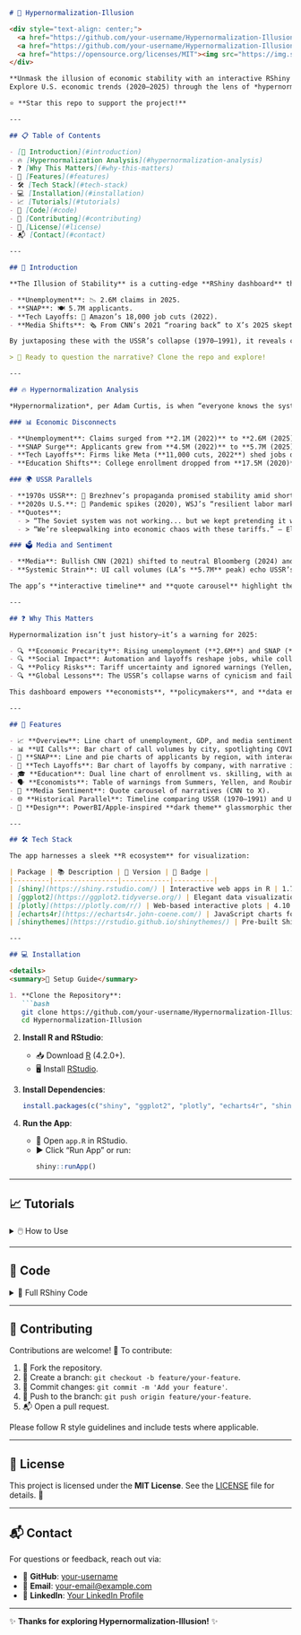 ```markdown
# 🌌 Hypernormalization-Illusion

<div style="text-align: center;">
  <a href="https://github.com/your-username/Hypernormalization-Illusion/stargazers"><img src="https://img.shields.io/github/stars/your-username/Hypernormalization-Illusion?style=social" alt="GitHub Stars" style="display:inline-block;"></a>
  <a href="https://github.com/your-username/Hypernormalization-Illusion/network"><img src="https://img.shields.io/github/forks/your-username/Hypernormalization-Illusion?style=social" alt="GitHub Forks" style="display:inline-block;"></a>
  <a href="https://opensource.org/licenses/MIT"><img src="https://img.shields.io/badge/License-MIT-yellow.svg" alt="License: MIT" style="display:inline-block;"></a>
</div>

**Unmask the illusion of economic stability with an interactive RShiny dashboard!** 📊✨  
Explore U.S. economic trends (2020–2025) through the lens of *hypernormalization*, revealing eerie parallels with the late USSR’s collapse. Dive into unemployment spikes, SNAP surges, tech layoffs, and media disconnects with sleek, PowerBI-inspired visualizations.

⭐ **Star this repo to support the project!**

---

## 📋 Table of Contents

- [🌟 Introduction](#introduction)
- 🔥 [Hypernormalization Analysis](#hypernormalization-analysis)
- ❓ [Why This Matters](#why-this-matters)
- 🚀 [Features](#features)
- 🛠️ [Tech Stack](#tech-stack)
- 💻 [Installation](#installation)
- 📈 [Tutorials](#tutorials)
- 💾 [Code](#code)
- 🤝 [Contributing](#contributing)
- 📜 [License](#license)
- 📬 [Contact](#contact)

---

## 🌟 Introduction

**The Illusion of Stability** is a cutting-edge **RShiny dashboard** that peels back the curtain on U.S. economic narratives from 2020 to 2025. Drawing on Adam Curtis’s *hypernormalization*—where societies cling to failing systems through denial—it visualizes:

- **Unemployment**: 📉 2.6M claims in 2025.
- **SNAP**: 🍽️ 5.7M applicants.
- **Tech Layoffs: 💼 Amazon’s 18,000 job cuts (2022).
- **Media Shifts**: 🗞️ From CNN’s 2021 “roaring back” to X’s 2025 skepticism (@EconWatcher).

By juxtaposing these with the USSR’s collapse (1970–1991), it reveals chilling parallels: propaganda, cynicism, and cracks in the system. Powered by **RShiny**, **Plotly**, and **echarts4r**, the app boasts a modern **dark theme**, **glassmorphic tabs**, **gradient buttons**, and **animated transitions** for an immersive experience.

> 🚀 Ready to question the narrative? Clone the repo and explore!

---

## 🔥 Hypernormalization Analysis

*Hypernormalization*, per Adam Curtis, is when “everyone knows the system is failing, but no one can imagine an alternative.” This dashboard exposes this in the U.S., mirroring the late USSR.

### 📊 Economic Disconnects

- **Unemployment**: Claims surged from **2.1M (2022)** to **2.6M (2025)**, despite GDP growth slowing to **1.2%**. Bloomberg’s 2024 “soft landing” narrative clashes with X’s skepticism (@EconWatcher, 2025).
- **SNAP Surge**: Applicants grew from **4.5M (2022)** to **5.7M (2025)**, with the South at **2.4M**, highlighting food insecurity ignored by recovery tales.
- **Tech Layoffs**: Firms like Meta (**11,000 cuts, 2022**) shed jobs due to cost-cutting (2022), tariffs (2023), and automation (2024), masked by innovation hype.
- **Education Shifts**: College enrollment dropped from **17.5M (2020)** to **16.1M (2023)**, with **130,000** jobs automated, yet “education boom” persists.

### 🌍 USSR Parallels

- **1970s USSR**: 📰 Brezhnev’s propaganda promised stability amid shortages, leading to compliance (1970), dissent (1980), and collapse (1991).
- **2020s U.S.**: 🦠 Pandemic spikes (2020), WSJ’s “resilient labor market” (2023), and tariff uncertainty (2025) show media-reality gaps.
- **Quotes**:
  - > “The Soviet system was not working... but we kept pretending it was.” – Mikhail Gorbachev (1991)
  - > “We’re sleepwalking into economic chaos with these tariffs.” – Elon Musk (2025)

### 🗳️ Media and Sentiment

- **Media**: Bullish CNN (2021) shifted to neutral Bloomberg (2024) and bearish X (2025). Economist warnings (Roubini: stagflation, 2023; Summers: 60% recession, 2025) are ignored.
- **Systemic Strain**: UI call volumes (LA’s **5.7M** peak) echo USSR’s shortage denial.

The app’s **interactive timeline** and **quote carousel** highlight these parallels, exposing how denial fosters distrust and precarity.

---

## ❓ Why This Matters

Hypernormalization isn’t just history—it’s a warning for 2025:

- 🔍 **Economic Precarity**: Rising unemployment (**2.6M**) and SNAP (**5.7M**) signal fragility, yet media downplays risks, eroding public trust (X, 2025).
- 🔍 **Social Impact**: Automation and layoffs reshape jobs, while college enrollment (**16.1M**, 2023) demands new skilling models.
- 🔍 **Policy Risks**: Tariff uncertainty and ignored warnings (Yellen, 2024) risk instability, echoing USSR’s fall.
- 🔍 **Global Lessons**: The USSR’s collapse warns of cynicism and failure from denialization. The U.S. must face reality.

This dashboard empowers **economists**, **policymakers**, and **data enthusiasts** to question narratives, analyze data, and spark sustainable solutions.

---

## 🚀 Features

- 📈 **Overview**: Line chart of unemployment, GDP, and media sentiment (2020–2025).
- 📊 **UI Calls**: Bar chart of call volumes by city, spotlighting COVID/tariff peaks.
- 🍎 **SNAP**: Line and pie charts of applicants by region, with interactive filters.
- 💼 **Tech Layoffs**: Bar chart of layoffs by company, with narrative impacts.
- 🎓 **Education**: Dual line chart of enrollment vs. skilling, with automation displacement.
- 🗣 **Economists**: Table of warnings from Summers, Yellen, and Roubini.
- 📰 **Media Sentiment**: Quote carousel of narratives (CNN to X).
- 🌐 **Historical Parallel**: Timeline comparing USSR (1970–1991) and U.S. (2020–2025).
- 🎨 **Design**: PowerBI/Apple-inspired **dark theme** glassmorphic theme with glassmorphic tabs, gradient buttons, and animations.

---

## 🛠️ Tech Stack

The app harnesses a sleek **R ecosystem** for visualization:

| Package | 📚 Description | 🔢 Version | 🎨 Badge |
|---------|----------------|------------|----------|
| [shiny](https://shiny.rstudio.com/) | Interactive web apps in R | 1.7.5 | [![Shiny](https://img.shields.io/badge/Shiny-1.7.5-blue?style=flat-square&logo=r)](https://cran.r-project.org/package=shiny) |
| [ggplot2](https://ggplot2.tidyverse.org/) | Elegant data visualization | 3.4.2 | [![ggplot2](https://img.shields.io/badge/ggplot2-3.4.2-green?style=flat-square&logo=r)](https://cran.r-project.org/package=ggplot2) |
| [plotly](https://plotly.com/r/) | Web-based interactive plots | 4.10.2 | [![Plotly](https://img.shields.io/badge/Plotly-4.10.2-orange?style=flat-square&logo=plotly)](https://cran.r-project.org/package=plotly) |
| [echarts4r](https://echarts4r.john-coene.com/) | JavaScript charts for R | 0.4.4 | [![echarts4r](https://img.shields.io/badge/echarts4r-0.4.4-purple?style=flat-square&logo=r)](https://cran.r-project.org/package=echarts4r) |
| [shinythemes](https://rstudio.github.io/shinythemes/) | Pre-built Shiny themes | 1.2.0 | [![shinythemes](https://img.shields.io/badge/shinythemes-1.2.0-red?style=flat-square&logo=r)](https://cran.r-project.org/package=shinythemes) |

---

## 💻 Installation

<details>
<summary>🔧 Setup Guide</summary>

1. **Clone the Repository**:
   ```bash
   git clone https://github.com/your-username/Hypernormalization-Illusion.git
   cd Hypernormalization-Illusion
   ```

2. **Install R and RStudio**:
   - 📥 Download [R](https://www.r-project.org/) (4.2.0+).
   - 🖥️ Install [RStudio](https://www.rstudio.com/products/rstudio/download/).

3. **Install Dependencies**:
   ```R
   install.packages(c("shiny", "ggplot2", "plotly", "echarts4r", "shinythemes"))
   ```

4. **Run the App**:
   - 📂 Open `app.R` in RStudio.
   - ▶️ Click “Run App” or run:
     ```R
     shiny::runApp()
     ```

</details>

---

## 📈 Tutorials

<details>
<summary>🖱️ How to Use</summary>

- **Navigate Tabs**: 🧭 Use the top bar to explore “Overview,” “SNAP,” “Tech Layoffs,” etc.
- **Interact with Visuals**:
  - 🖱️ Hover over charts for tooltips (e.g., SNAP details).
  - 🔽 Use dropdowns (e.g., SNAP region) and sliders (e.g., quote carousel).
- **Download Outputs**:
  - 📥 Click “Download Plot as PNG” for charts or “Download Table as CSV” for warnings.
- **Explore Hypernormalization**:
  - 🌍 Compare USSR/U.S. timelines in “Historical Parallel.”
  - 💭 Reflect on quotes from Gorbachev, Yellen, and Musk.

</details>

---

## 💾 Code

<details>
<summary>📜 Full RShiny Code</summary>

```R
library(shiny)
library(ggplot2)
library(plotly)
library(echarts4r)
library(shinythemes)

# --- Hardcoded Datasets ---

# 1. Unemployment Claims, GDP Growth, and Media Sentiment (2020–2025)
unemployment_data <- data.frame(
  year = 2020:2025,
  unemployment_claims_thousands = c(2500, 2200, 2100, 2300, 2400, 2600),
  gdp_growth_percent = c(-3.5, 5.7, 2.8, 2.1, 1.9, 1.2),
  media_sentiment = c(0.2, 0.6, 0.8, 0.7, 0.5, 0.4)
)

# 2. UI Call Volume by City (2020–2025 Average)
ui_calls <- data.frame(
  city = c("New York", "Los Angeles", "Chicago", "Houston", "Philadelphia"),
  average_calls_thousands = c(10, 12, 8, 9.5, 7.5),
  peak_calls_thousands = c(1200, 5700, 150, 200, 130),
  system_overload_reports = c(500, 700, 300, 400, 250)
)

# 3. SNAP Applications by Region (2020–2025)
snap_data <- data.frame(
  year = 2020:2025,
  northeast_millions = c(1.2, 1.1, 1.0, 1.1, 1.2, 1.3),
  south_millions = c(2.0, 1.9, 1.8, 2.0, 2.2, 2.4),
  midwest_millions = c(1.0, 0.9, 0.8, 0.9, 1.0, 1.1),
  west_millions = c(1.0, 0.9, 0.9, 1.0, 1.1, 1.2),
  total_millions = c(5.2, 4.8, 4.5, 4.9, 5.3, 5.7)
)

# 4. Tech Layoffs (2022–2025)
tech_layoffs <- data.frame(
  year = rep(2022:2025, each = 5),
  company = rep(c("Meta", "Google", "Amazon", "Microsoft", "Twitter"), 4),
  layoffs = c(11000, 12000, 18000, 10000, 3700, 8000, 9000, 16000, 7000, 2000, 5000, 4000, 14000, 6000, 1500, 3000, 2500, 10000, 5000, 1000),
  narrative_impact = c(rep("Cost-cutting", 5), rep("Tariff fears", 5), rep("Automation", 5), rep("Economic uncertainty", 5))
)

# 5. Education Shifts (2020–2023)
education_shift <- data.frame(
  year = 2020:2023,
  college_enrollment_million = c(17.5, 16.9, 16.4, 16.1),
  skilling_programs_million = c(1.2, 1.6, 2.0, 2.5),
  automation_displacement_thousands = c(50, 75, 100, 130)
)

# 6. Economist Warnings (2021–2025)
economist_warnings <- data.frame(
  year = c(2021, 2022, 2023, 2024, 2025),
  name = c("Summers", "El-Erian", "Roubini", "Yellen", "Summers"),
  message = c("Overheating risk from stimulus", "Recession risk rising", "Stagflation warning", "Uncertainty acknowledged", "60% recession probability"),
  source = c("NY Times", "Bloomberg", "Bloomberg", "Treasury", "NY Times")
)

# 7. Historical Parallels (USSR vs. U.S.)
historical_parallels <- data.frame(
  year = c(1970, 1980, 1991, 2020, 2023, 2025),
  entity = c(rep("USSR", 3), rep("US", 3)),
  event = c("Brezhnev's stability propaganda", "Economic stagnation peaks", "USSR collapse", "Pandemic unemployment spike", "Soft landing narrative", "Tariff-driven uncertainty"),
  hypernormalization_trait = c("State media control", "Denial of shortages", "Public cynicism", "Booming economy narrative", "Media vs. reality disconnect", "Policy contradictions"),
  impact = c("Public compliance", "Underground dissent", "Systemic collapse", "Public confusion", "Rising distrust", "Economic precarity")
)

# 8. Quote Carousel
quotes <- data.frame(
  source = c("Mikhail Gorbachev", "Janet Yellen", "Adam Curtis", "Elon Musk"),
  quote = c("The Soviet system was not working... but we kept pretending it was.", 
            "The economy is strong, but uncertainties remain.", 
            "Hypernormalization is when everyone knows the system is failing but no one can imagine an alternative.", 
            "We’re sleepwalking into economic chaos with these tariffs."),
  year = c(1991, 2024, 2016, 2025)
)

# 9. Media Sentiment Quotes
media_quotes <- data.frame(
  year = c(2021, 2023, 2024, 2025),
  source = c("CNN", "Wall Street Journal", "Bloomberg", "X Post (@EconWatcher)"),
  quote = c("The U.S. economy is roaring back post-COVID!", 
            "Resilient labor market defies recession fears.", 
            "Soft landing achieved, but risks linger.", 
            "Unemployment claims spike to 260k, yet they call this a boom? #Hypernormalization"),
  sentiment = c("Bullish", "Bullish", "Neutral", "Bearish")
)

# --- UI ---
ui <- fluidPage(
  theme = shinytheme("darkly"),
  tags$head(tags$style(HTML("
    /* Global Styles */
    body {
      background: linear-gradient(135deg, #1a1a1a 0%, #0b0b0b 100%);
      color: #e0e0e0;
      font-family: 'SF Pro Display', 'Inter', -apple-system, sans-serif;
      margin: 0;
      overflow-x: hidden;
    }

    .container-fluid {
      padding: 20px;
      max-width: 1400px;
      margin: 0 auto;
    }

    /* Title */
    .title-panel {
      text-align: center;
      font-size: 2.2rem;
      font-weight: 600;
      color: #ffffff;
      background: linear-gradient(90deg, #e63946, #ffa726);
      -webkit-background-clip: text;
      background-clip: text;
      color: transparent;
      padding: 20px 0;
      margin-bottom: 20px;
      text-shadow: 0 2px 4px rgba(0,0,0,0.3);
    }

    /* Tabs */
    .nav-tabs {
      background: rgba(30, 30, 30, 0.95);
      border-radius: 8px;
      padding: 10px;
      box-shadow: 0 4px 12px rgba(0,0,0,0.4);
      backdrop-filter: blur(10px);
    }

    .nav-tabs > li > a {
      color: #cccccc;
      font-weight: 500;
      padding: 12px 20px;
      border-radius: 6px;
      transition: all 0.3s ease;
    }

    .nav-tabs > li > a:hover {
      background: rgba(230, 57, 70, 0.2);
      color: #ffffff;
    }

    .nav-tabs > li.active > a {
      background: #e63946;
      color: #ffffff;
      font-weight: 600;
    }

    /* Card Containers */
    .tab-panel {
      background: rgba(20, 20, 20, 0.9);
      border-radius: 12px;
      padding: 20px;
      margin: 20px 0;
      box-shadow: 0 6px 20px rgba(0,0,0,0.5);
      transition: transform 0.3s ease, box-shadow 0.3s ease;
      animation: fadeIn 0.5s ease-out;
    }

    .tab-panel:hover {
      transform: translateY(-4px);
      box-shadow: 0 8px 24px rgba(230, 57, 70, 0.3);
    }

    /* Quote Box */
    .quote-box {
      background: rgba(40, 40, 40, 0.8);
      border-left: 4px solid #e63946;
      padding: 15px 20px;
      margin: 20px 0;
      border-radius: 8px;
      box-shadow: 0 2px 8px rgba(0,0,0,0.3);
      transition: transform 0.3s ease;
    }

    .quote-box:hover {
      transform: scale(1.02);
    }

    .quote-box p {
      margin: 5px 0;
      font-size: 1rem;
      line-height: 1.5;
    }

    /* Inputs */
    .form-control, .selectize-input {
      background: #2a2a2a;
      color: #e0e0e0;
      border: 1px solid #444;
      border-radius: 6px;
      padding: 10px;
      transition: border-color 0.3s ease;
    }

    .form-control:focus, .selectize-input.focus {
      border-color: #e63946;
      box-shadow: 0 0 0 2px rgba(230, 57, 70, 0.3);
    }

    /* Buttons */
    .btn {
      background: linear-gradient(90deg, #e63946, #ffa726);
      color: #ffffff;
      border: none;
      border-radius: 6px;
      padding: 10px 20px;
      font-weight: 500;
      transition: transform 0.2s ease, box-shadow 0.2s ease;
    }

    .btn:hover {
      transform: translateY(-2px);
      box-shadow: 0 4px 12px rgba(230, 57, 70, 0.4);
    }

    /* Plotly and echarts4r */
    .plotly, .echarts4r {
      background: rgba(20, 20, 20, 0.95);
      border-radius: 8px;
      padding: 10px;
      box-shadow: 0 4px 12px rgba(0,0,0,0.3);
      animation: slideIn 0.5s ease-out;
    }

    /* Table */
    table {
      width: 100%;
      background: #2a2a2a;
      border-radius: 8px;
      overflow: hidden;
      box-shadow: 0 4px 12px rgba(0,0,0,0.3);
    }

    th, td {
      padding: 12px;
      text-align: left;
      border-bottom: 1px solid #444;
      color: #e0e0e0;
    }

    th {
      background: #e63946;
      color: #ffffff;
      font-weight: 600;
    }

    /* Animations */
    @keyframes fadeIn {
      from { opacity: 0; transform: translateY(10px); }
      to { opacity: 1; transform: translateY(0); }
    }

    @keyframes slideIn {
      from { opacity: 0; transform: translateX(-10px); }
      to { opacity: 1; transform: translateX(0); }
    }

    /* Loading Animation */
    .shiny-plot-output:empty::before {
      content: 'Loading...';
      color: #e63946;
      font-size: 1.2rem;
      text-align: center;
      padding: 50px;
      display: block;
      animation: pulse 1.5s infinite;
    }

    @keyframes pulse {
      0% { opacity: 0.6; }
      50% { opacity: 1; }
      100% { opacity: 0.6; }
    }

    /* Responsive Design */
    @media (max-width: 768px) {
      .title-panel {
        font-size: 1.8rem;
      }
      .nav-tabs > li > a {
        padding: 10px 15px;
        font-size: 0.9rem;
      }
      .tab-panel {
        padding: 15px;
      }
    }
  "))),
  div(class = "title-panel", titlePanel("The Illusion of Stability: Hypernormalization in the U.S. (2020–2025)")),

  tabsetPanel(
    # Overview Tab
    tabPanel("Overview",
      div(class = "tab-panel",
        plotlyOutput("unemployment_plot", height = "600px"),
        downloadButton("download_unemployment", "Download Plot as PNG"),
        p("Unemployment claims rise despite 'booming economy' narratives, reflecting hypernormalization's disconnect.", style = "color: #e0e0e0; margin-top: 10px;")
      )
    ),

    # UI Calls Tab
    tabPanel("UI Calls",
      div(class = "tab-panel",
        plotlyOutput("ui_calls_plot", height = "600px"),
        downloadButton("download_ui_calls", "Download Plot as PNG"),
        p("Peak call volumes during COVID and tariff uncertainty overwhelmed systems, signaling hidden distress.", style = "color: #e0e0e0; margin-top: 10px;")
      )
    ),

    # SNAP Tab
    tabPanel("SNAP",
      div(class = "tab-panel",
        fluidRow(
          column(6, 
            selectInput("snap_region", "Select Region:", choices = c("All", "Northeast", "South", "Midwest", "West")),
            plotlyOutput("snap_line_plot", height = "300px")
          ),
          column(6, plotlyOutput("snap_pie_plot", height = "300px"))
        ),
        downloadButton("download_snap_line", "Download Line Plot as PNG"),
        downloadButton("download_snap_pie", "Download Pie Plot as PNG"),
        p("Rising SNAP applicants highlight food insecurity, contradicting economic recovery stories.", style = "color: #e0e0e0; margin-top: 10px;")
      )
    ),

    # Tech Layoffs Tab
    tabPanel("Tech Layoffs",
      div(class = "tab-panel",
        selectInput("layoff_company", "Select Company:", choices = c("All", unique(tech_layoffs$company))),
        plotlyOutput("layoffs_plot", height = "600px"),
        downloadButton("download_layoffs", "Download Plot as PNG"),
        p("Tech layoffs reflect automation and tariff fears, masked by innovation narratives.", style = "color: #e0e0e0; margin-top: 10px;")
      )
    ),

    # Education Tab
    tabPanel("Education",
      div(class = "tab-panel",
        plotlyOutput("education_plot", height = "600px"),
        downloadButton("download_education", "Download Plot as PNG"),
        p("Declining college enrollment and rising automation displacement drive reskilling demand.", style = "color: #e0e0e0; margin-top: 10px;")
      )
    ),

    # Economists Tab
    tabPanel("Economists",
      div(class = "tab-panel",
        tableOutput("warnings_table"),
        downloadButton("download_warnings", "Download Table as CSV"),
        p("Economist warnings highlight stagflation and recession risks, ignored by mainstream narratives.", style = "color: #e0e0e0; margin-top: 10px;")
      )
    ),

    # Media Sentiment Tab
    tabPanel("Media Sentiment",
      div(class = "tab-panel",
        fluidRow(
          column(12, sliderInput("media_quote_idx", "Media Quotes:", min = 1, max = 4, value = 1, step = 1, animate = TRUE)),
          column(12, uiOutput("media_quote_carousel"))
        ),
        p("Media narratives often clash with economic realities, a key trait of hypernormalization.", style = "color: #e0e0e0; margin-top: 10px;")
      )
    ),

    # Historical Parallel Tab
    tabPanel("Historical Parallel",
      div(class = "tab-panel",
        fluidRow(
          column(12, 
            selectInput("history_entity", "Select Entity:", choices = c("All", "USSR", "US")),
            echarts4rOutput("historical_timeline", height = "400px")
          ),
          column(12, 
            sliderInput("quote_idx", "Explore Quotes:", min = 1, max = 4, value = 1, step = 1, animate = TRUE),
            uiOutput("quote_carousel")
          )
        ),
        p("USSR and U.S. parallels show hypernormalization through propaganda and denial.", style = "color: #e0e0e0; margin-top: 10px;")
      )
    )
  )
)

# --- Server ---
server <- function(input, output, session) {

  # Overview: Unemployment, GDP, Media Sentiment
  output$unemployment_plot <- renderPlotly({
    validate(need(exists("unemployment_data"), "Unemployment data not found"))
    gg <- ggplot(unemployment_data, aes(x = year)) +
      geom_line(aes(y = unemployment_claims_thousands, color = "Unemployment Claims"), size = 1.2) +
      geom_line(aes(y = gdp_growth_percent * 100, color = "GDP Growth x100"), linetype = "dashed", size = 1.2) +
      geom_line(aes(y = media_sentiment * 1000, color = "Media Sentiment x1k"), size = 1.2, linetype = "dotted") +
      scale_color_manual(values = c("Unemployment Claims" = "#e63946", "GDP Growth x100" = "#ffa726", "Media Sentiment x1k" = "#00bcd4")) +
      theme_minimal(base_family = "SF Pro Display") +
      labs(title = "Unemployment, GDP, and Media Sentiment (2020–2025)", y = "", x = "Year") +
      theme(plot.background = element_rect(fill = "transparent", color = NA),
            panel.background = element_rect(fill = "transparent"),
            text = element_text(color = "#e0e0e0"))
    ggplotly(gg)
  })

  output$download_unemployment <- downloadHandler(
    filename = "unemployment_plot.png",
    content = function(file) {
      p <- plotly::plot_ly(data = unemployment_data, x = ~year, y = ~unemployment_claims_thousands, type = "scatter", mode = "lines", name = "Unemployment Claims") %>%
        plotly::add_lines(y = ~gdp_growth_percent * 100, name = "GDP Growth x100", line = list(dash = "dash")) %>%
        plotly::add_lines(y = ~media_sentiment * 1000, name = "Media Sentiment x1k", line = list(dash = "dot")) %>%
        plotly::layout(title = "Unemployment, GDP, and Media Sentiment (2020–2025)", yaxis = list(title = ""), xaxis = list(title = "Year"))
      plotly::export(p, file = file)
    }
  )

  # UI Calls: Bar Chart
  output$ui_calls_plot <- renderPlotly({
    validate(need(exists("ui_calls"), "UI calls data not found"))
    gg <- ggplot(ui_calls, aes(x = city)) +
      geom_bar(aes(y = average_calls_thousands, fill = "Average Calls"), stat =姑 identity", position = position_dodge(width = 0.4)) +
      geom_bar(aes(y = peak_calls_thousands / 100, fill = "Peak Calls (x100)"), stat = "identity", position = position_dodge(width = -0.4)) +
      scale_fill_manual(values = c("Average Calls" = "#00bcd4", "Peak Calls (x100)" = "#e63946")) +
      theme_minimal(base_family = "SF Pro Display") +
      labs(title = "UI Call Volume by City (2020–2025)", y = "Calls (Thousands)", x = "City") +
      theme(plot.background = element_rect(fill = "transparent"),
            text = element_text(color = "#e0e0e0"))
    ggplotly(gg)
  })

  output$download_ui_calls <- downloadHandler(
    filename = "ui_calls_plot.png",
    content = function(file) {
      p <- plotly::plot_ly(data = ui_calls, x = ~city, y = ~average_calls_thousands, type = "bar", name = "Average Calls", marker = list(color = "#00bcd4")) %>%
        plotly::add_trace(y = ~peak_calls_thousands / 100, name = "Peak Calls (x100)", marker = list(color = "#e63946")) %>%
        plotly::layout(title = "UI Call Volume by City (2020–2025)", yaxis = list(title = "Calls (Thousands)"), xaxis = list(title = "City"), barmode = "group")
      plotly::export(p, file = file)
    }
  )

  # SNAP: Line Chart
  output$line_plot <- renderPlotly({
    validate(need(exists("snap_data"), "SNAP data not found"))
    snap_filtered <- if (input$snap_region == "All") {
      snap_data
    } else {
      snap_data[, c("year", paste0(tolower(input$snap_region), "_millions"))]
    }
    gg <- if (input$snap_region == "All") {
      ggplot(snap_filtered, aes(x = year, y = total_millions)) +
        geom_line(color = "#ffa726", size = 1.2) +
        geom_point(color = "#ffa726", size = 3)
    } else {
      ggplot(snap_filtered, aes(x = year)) +
        geom_line(aes(y = get(paste0(tolower(input$snap_region), "_millions")), color = input$snap_region)), size = 1.2) +
        geom_point(aes(y = get(paste0(tolower(input$snap_region), "_millions")), color = input$snap_region)), size = 3) +
        scale_color_manual(values = c("Northeast" = "#e63946", "South" = "#ffa726", "Midwest" = "#00bcd4", "West" = "#cccccc"))
    }
    gg <- gg +
      theme_minimal(base_family = "SF Pro Display") +
      labs(title = paste("SNAP New Applicants (", input$snap_region, ")"), x = "Year", y = "Millions") +
      theme(plot.background = element_rect(fill = "transparent"),
            text = element_text(color = "#e0e0e0"))
    ggplotly(gg)
  })

  output$download_snap_line <- downloadHandler(
    filename = "snap_line_plot.png",
    content = function(file) {
      snap_filtered <- if (input$snap_region == "All") {
        snap_data
      } else {
        snap_data[, c("year", paste0(tolower(input$snap_region), "_millions"))]
      }
      p <- if (input$snap_region == "All") {
        plotly::plot_ly(data = snap_filtered, x = ~year, y = ~total_millions, type = "scatter", mode = "lines+markers", marker = list(color = "#ffa726"), line = list(color = "#ffa726"))
      } else {
        plotly::plot_ly(data = snap_filtered, x = ~year, y = ~get(paste0(tolower(input$snap_region), "_millions"))), type = "scatter", mode = "lines+markers", 
                        marker = list(color = c("Northeast" = "#e63946", "South" = "#ffa726", "Midwest" = "#00bcd4", "West" = "#cccccc")[input$snap_region])), 
                        line = list(color = c("Northeast" = "#e63946", "South" = "#ffa726", "Midwest" = "#00bcd4", "West" = "#cccccc")[input$snap_region])))
      }
      p <- p %>% plotly::layout(title = paste("SNAP New Applicants (", input$snap_region, ")"), xaxis = list(title = "Year"), yaxis = list(title = "Millions"))
      )
      plotly::export(p, file = file)
    }
  )

  # SNAP: Pie Chart (Using Plotly directly)
  output$pie_plot <- renderPlotly({
    validate(need(exists("snap_data"), "SNAP data not found"))
    snap_2025 <- snap_data[snap_data$year == 2025, ]
    pie_data <- data.frame(
      region = c("Northeast", "South", "Midwest", "West"),
      value = c(snap_2025$northeast_millions, snap_2025$south_millions, snap_2025$midwest_millions, snap_2025$west_millions)
    )
    plotly::plot_ly(
      data = pie_data,
      labels = ~region,
      values = ~value,
      type = "pie",
      marker = list(colors = c("#e63946", "#ffa726", "#00bcd4", "#cccccc")),
      textinfo = "label+percent",
      hoverinfo = "text",
      text = ~paste("Region: ", region, "<br>", "Applicants: ", value", ", million"),
      showlegend = FALSE
    ) %>%
    layout(
      title = list(text = "SNAP Applicants by Region (2025)", font = list(color = "#e0e0e0")),
      paper_bgcolor = "transparent",
      plot_bgcolor = "transparent",
      font = list(color = "#e0e0e0"),
      margin = list(t = 100)
    )
  )

  output$download_snap_pie <- downloadHandler(
    filename = "snap_pie_plot.png",
    content = function(file) {
      snap_2025 <- snap_data[snap_data$year == 2025$, ]
      pie_data <- data.frame(
        region = c("Northeast", "South", "Midwest", "West"),
        value = c(snap_2025$northeast_millions, snap_2025_$south_millions, snap_2025$midwest_millions, snap_2025$west_millions)
      )
      p <- plotly::plot_ly(
        data = pie_data,
        labels = ~region,
        values = ~value,
        type = "pie",
        marker = list(colors = c("#e63946", "#ffa726", "#00bcd4", "#cccccc")),
        textinfo = "label+percent",
        showlegend = FALSE
      ) %>%
        plotly::layout(
          title = list(text = "SNAP Applicants by Region (2025)", font = list(color = "#e0e0")),
          paper_backgroundcolor = "transparent",
          plot_bgcolor = "transparent",
          font = list(color = "#e0e0e0")
        )
      plotly::export(p, file = file)
    }
  )

  # Tech Layoffs: Bar Chart
  output$layoffs_plot <- renderPlotly({
    validate(need(exists("tech_layoffs"), "Tech layoffs data not found"))
    layoffs_filtered <- if (input$layoff_company == "All") {
      tech_layoffs
    } else {
      tech_layoffs[tech_layoffs$company == input$layoff_company, ]
    }
    gg <- ggplot(layoffs_filtered, aes(x = year, y = layoffs, fill = company)) +
      geom_bar(stat = "identity", position = "dodge") +
      scale_fill_manual(values = c("Meta" = "#e63946", "Google" = "#ffa726", "Amazon" = "#00bcd4", "Microsoft" = "#cccccc", "Twitter" = "#ff5722")) +
      theme_minimal(base_family = "Helvetica") +
      labs(title = paste("Tech Layoffs by Year (", input$layoff_company, ")"), x = "Year", y = "Layoffs") +
      theme(plot.background = element_rect(fill = "transparent"),
            text = element_text(color = "#e0e0e0"))
    ggplotly(gg)
  })

  output$download_layoffs <- downloadHandler(
    filename = "layoffs_plot.png",
    content = function(file) {
      layoffs_filtered <- if (input$layoff_company == "All") {
        tech_layoffs
      } else {
        tech_layoffs[tech_layoffs$company == input$layoff_company, ]
      }
      p <- plotly::plot_ly(data = layoffs_filtered, x = ~year, y = ~layoffs, type = "bar", color = ~company, 
                           marker = list(colors = c("Meta" = "#e63946", "Google" = "#ffa726", "Amazon" = "#00bcd4", "Microsoft" = "#cccccc", "Twitter" = "#ff5722"))) %>%
        plotly::layout(
          title = paste("Tech Layoffs by Year (", input$layoff_company, ")"),
          xaxis = list(title = "Year"),
          yaxis = list(title = "Layoffs"),
          barmode = "group")
      plotly::export(p, file = file)
    }
  )

  # Education: Dual Line Chart
  output$education_plot <- renderPlotly({
    validate(need(exists("education_shift"), "Education data not found"))
    gg <- ggplot(education_shift, aes(x = year)) +
      geom_line(aes(y = college_enrollment_million, color = "College Enrollment"), size = 1.2) +
      geom_line(aes(y = skilling_programs_million, color = "Skilling Programs"), size = 1.2) +
      geom_line(aes(y = automation_displacement_thousands / 1000, color = "Automation Displacement (x1k)"), size = 1.2, linetype = "dashed") +
      scale_color_manual(values = c("College Enrollment" = "#cccccc", "Skilling Programs" = "#00bcd4", "Automation Displacement (x1k)" = "#e63946")) +
      theme_minimal(base_family = "Helvetica") +
      labs(title = "Education Trends & Automation Displacement", x = "Year", y = "Millions") +
      theme(plot.background = element_rect(fill = "transparent"),
            text = element_text(color = "#e0e0e0"))
    ggplotly(gg)
  })

  output$download_education <- downloadHandler(
    filename = "education_plot.png",
    content = function(file) {
      p <- plotly::plot_ly(
        data = education_shift, 
        x = ~year, 
        y = ~college_enrollment_million, 
        type = "scatter", 
        mode = "lines", 
        name = "College Enrollment", 
        line = list(color = "#cccccc")
      ) %>%
        plotly::add_lines(y = ~skilling_programs_million, name = "Skilling Programs", line = list(color = "#00bcd4")) %>%
        plotly::add_lines(y = ~automation_displacement_thousands / 1000, name = "Automation Displacement (x1k)", line = list(color = "#e63946", dash = "dash")) %>%
        plotly::layout(
          title = "Education Trends & Automation Displacement",
          xaxis = list(title = "Year"),
          yaxis = list(title = "Millions")
        )
      plotly::export(p, file = file)
    }
  )

  # Economists: Table
  output$warnings_table <- renderTable({
    validate(need(exists("economist_warnings"), "Economist warnings data not found"))
    economist_warnings
  })

  output$download_warnings <- downloadHandler(
    filename = "economist_warnings.csv",
    content = function(file) {
      write.csv(economist_warnings, file, row.names = FALSE)
    }
  )

  # Media Sentiment: Quote Carousel
  output$media_quote_carousel <- renderUI({
    validate(need(exists("media_quotes"), "Media quotes data not found"))
    idx <- input$media_quote_idx
    div(class = "quote-box",
        p(media_quotes$quote[idx], style = "color: #e0e0e0;"),
        p(paste0("- ", media_quotes$source[idx], " (", media_quotes$year[idx], ", ", media_quotes$sentiment[idx], ")"), style = "color: #ffa726; font-style: italic;")
    )
  })

  # Historical Parallel: Interactive Timeline
  output$historical_timeline <- renderEcharts4r({
    validate(need(exists("historical_parallels"), "Historical parallels data not found"))
    history_filtered <- if (input$history_entity == "All") {
      historical_parallels
    } else {
      historical_parallels[historical_parallels$entity == input$history_entity, ]
    }
    history_filtered %>%
      e_charts(year) %>%
      e_scatter(hypernormalization_trait, legend = TRUE, symbol_size = 15) %>%
      e_datazoom(type = "slider") %>%
      e_tooltip(formatter = htmlwidgets::JS("
        function(params) {
          return 'Year: ' + params.value[0] + '<br>' +
                 'Entity: ' + params.data.entity + '<br>' +
                 'Event: ' + params.data.event + '<br>' +
                 'Trait: ' + params.value[1] + '<br>' +
                 'Impact: ' + params.data.impact;
        }
      ")) %>%
      e_theme("dark") %>%
      e_color(c("#e63946", "#00bcd4")) %>%
      e_title("USSR vs. U.S.: Hypernormalization Timeline", textStyle = list(color = "#e0e0e0")) %>%
      e_legend(textStyle = list(color = "#e0e0e0"))
  })

  # Quote Carousel
  output$quote_carousel <- renderUI({
    validate(need(exists("quotes"), "Quotes data not found"))
    idx <- input$quote_idx
    div(class = "quote-box",
        p(quotes$quote[idx], style = "color: #e0e0e0;"),
        p(paste0("- ", quotes$source[idx], " (", quotes$year[idx], ")"), style = "color: #ffa726; font-style: italic;")
    )
  })
}

# --- Run App ---
shinyApp(ui, server)
```

</details>

---

## 🤝 Contributing

Contributions are welcome! 🌟 To contribute:

1. 🍴 Fork the repository.
2. 🌿 Create a branch: `git checkout -b feature/your-feature`.
3. 💾 Commit changes: `git commit -m 'Add your feature'`.
4. 🚀 Push to the branch: `git push origin feature/your-feature`.
5. 📬 Open a pull request.

Please follow R style guidelines and include tests where applicable.

---

## 📜 License

This project is licensed under the **MIT License**. See the [LICENSE](LICENSE) file for details. 📝

---

## 📬 Contact

For questions or feedback, reach out via:

- 🐙 **GitHub**: [your-username](https://github.com/your-username)
- 📧 **Email**: your-email@example.com
- 💼 **LinkedIn**: [Your LinkedIn Profile](https://www.linkedin.com/in/your-profile)

---

✨ **Thanks for exploring Hypernormalization-Illusion!** ✨

